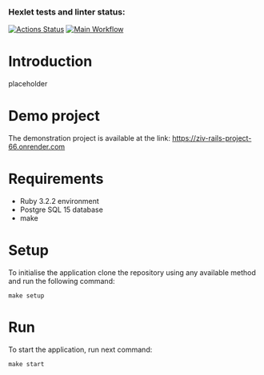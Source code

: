 ### Hexlet tests and linter status:
[![Actions Status](https://github.com/EdgeToLife/rails-project-65/actions/workflows/hexlet-check.yml/badge.svg)](https://github.com/EdgeToLife/rails-project-65/actions)
[![Main Workflow](https://github.com/EdgeToLife/rails-project-65/actions/workflows/main.yml/badge.svg)](https://github.com/EdgeToLife/rails-project-64/actions)

# Introduction

placeholder

# Demo project

The demonstration project is available at the link: https://ziv-rails-project-66.onrender.com

# Requirements

- Ruby 3.2.2 environment
- Postgre SQL 15 database
- make

# Setup

To initialise the application clone the repository using any available method and run the following command:

```
make setup
```

# Run

To start the application, run next command:

```
make start
```
